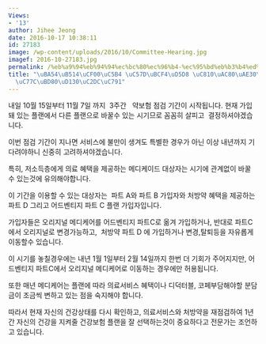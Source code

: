 ```yaml
---
Views:
- '13'
author: Jihee Jeong
date: 2016-10-17 10:38:11
id: 27183
image: /wp-content/uploads/2016/10/Committee-Hearing.jpg
imagef: 2016-10-27183.jpg
permalink: /%eb%a9%94%eb%94%94%ec%bc%80%ec%96%b4-%ec%95%bd%eb%b3%b4%ed%97%98-%ec%a0%90%ea%b2%80%ea%b8%b0%ea%b0%84-%eb%82%b4%ec%9d%bc%eb%b6%80%ed%84%b0%ec%8b%9c%ec%9e%91/
title: "\uBA54\uB514\uCF00\uC5B4 \uC57D\uBCF4\uD5D8 \uC810\uAC80\uAE30\uAC04, \uB0B4\
  \uC77C\uBD80\uD130\uC2DC\uC791"
---
```


내일 10월 15일부터 11월 7일 까지  3주간   약보험 점검 기간이 시작됩니다. 현재 가입돼 있는 플랜에서 다른 플랜으로 바꿀수 있는 시기므로 꼼꼼히 살피고  결정하셔야겠습니다.

이번 점검 기간이 지나면 서비스에 불만이 생겨도 특별한 경우가 아닌 이상 내년까지 기다려야하니 신중히 고려하셔야겠습니다.

특히, 저소득층에게 의료 혜택을 제공하는 메디케이드 대상자는 시기에 관계없이 바꿀 수 있는것에 유의해야합니다.

이 기간을 이용할 수 있는 대상자는  파트 A와 파트 B 가입자와 처방약 혜택을 제공하는 파트 D 그리고 어드벤티지 파트 C 플랜 가입자입니다.

가입자들은 오리지널 메디케어를 어드벤티지 파트C로 옮겨 가입하거나, 반대로 파트C에서 오리지널로 변경가능하고,  처방약 파트 D 에 가입하거나 변경,탈퇴등을 자유롭게 이동할수 있습니다.

이 시기를 놓칠경우에는 내년 1월 1일부터 2월 14일까지 한번 더 기회가 주어지지만, 어드벤티지 파트C에서 오리지널 메디케어로 이동하는 경우에만 허용됩니다.

또한 매년 메디케어는 플랜에 따라 의료서비스 혜택이나 디덕터블, 코페부담해야할 분담금이 조금씩 변하고 있는 점을 숙지해야 합니다.

따라서 현재 자신의 건강상태를 다시 확인하고, 의료서비스와 처방약을 재점검하여 1년간 자신의 건강을 지켜줄 건강보험 플랜을 잘 선택하는것이 중요하다고 전문가는 조언하고 있습니다.